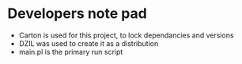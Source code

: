 # Developers note pad

* Carton is used for this project, to lock dependancies and versions
* DZIL was used to create it as a distribution
* main.pl is the primary run script
